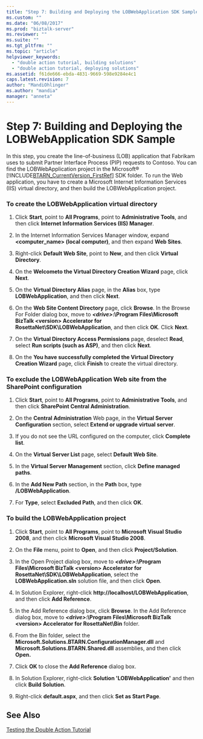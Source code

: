 ```yaml
---
title: "Step 7: Building and Deploying the LOBWebApplication SDK Sample | Microsoft Docs"
ms.custom: ""
ms.date: "06/08/2017"
ms.prod: "biztalk-server"
ms.reviewer: ""
ms.suite: ""
ms.tgt_pltfrm: ""
ms.topic: "article"
helpviewer_keywords: 
  - "double action tutorial, building solutions"
  - "double action tutorial, deploying solutions"
ms.assetid: f61de666-ebda-4831-9669-598e9284e4c1
caps.latest.revision: 7
author: "MandiOhlinger"
ms.author: "mandia"
manager: "anneta"
---
```

# Step 7: Building and Deploying the LOBWebApplication SDK Sample
In this step, you create the line-of-business (LOB) application that Fabrikam uses to submit Partner Interface Process (PIP) requests to Contoso. You can find the LOBWebApplication project in the Microsoft® [!INCLUDE[BTARN_CurrentVersion_FirstRef](../../includes/btarn-currentversion-firstref-md.md)] SDK folder. To run the Web application, you have to create a Microsoft Internet Information Services (IIS) virtual directory, and then build the LOBWebApplication project.  
  
### To create the LOBWebApplication virtual directory  
  
1.  Click **Start**, point to **All Programs**, point to **Administrative Tools**, and then click **Internet Information Services (IIS) Manager**.  
  
2.  In the Internet Information Services Manager window, expand **<computer_name> (local computer)**, and then expand **Web Sites**.  
  
3.  Right-click **Default Web Site**, point to **New**, and then click **Virtual Directory**.  
  
4.  On the **Welcometo the Virtual Directory Creation Wizard** page, click **Next**.  
  
5.  On the **Virtual Directory Alias** page, in the **Alias** box, type **LOBWebApplication**, and then click **Next**.  
  
6.  On the **Web Site Content Directory** page, click **Browse**. In the Browse For Folder dialog box, move to **_\<drive\>_:\Program Files\Microsoft BizTalk \<version\> Accelerator for RosettaNet\SDK\LOBWebApplication**, and then click **OK**. Click **Next**.  
  
7.  On the **Virtual Directory Access Permissions** page, deselect **Read**, select **Run scripts (such as ASP)**, and then click **Next**.  
  
8.  On the **You have successfully completed the Virtual Directory Creation Wizard** page, click **Finish** to create the virtual directory.  
  
### To exclude the LOBWebApplication Web site from the SharePoint configuration  
  
1.  Click **Start**, point to **All Programs**, point to **Administrative Tools**, and then click **SharePoint Central Administration**.  
  
2.  On the **Central Administration** Web page, in the **Virtual Server Configuration** section, select **Extend or upgrade virtual server**.  
  
3.  If you do not see the URL configured on the computer, click **Complete list**.  
  
4.  On the **Virtual Server List** page, select **Default Web Site**.  
  
5.  In the **Virtual Server Management** section, click **Define managed paths**.  
  
6.  In the **Add New Path** section, in the **Path** box, type **/LOBWebApplication**.  
  
7.  For **Type**, select **Excluded Path**, and then click **OK**.  
  
### To build the LOBWebApplication project  
  
1.  Click **Start**, point to **All Programs**, point to **Microsoft Visual Studio 2008**, and then click **Microsoft Visual Studio 2008**.  
  
2.  On the **File** menu, point to **Open**, and then click **Project/Solution**.  
  
3.  In the Open Project dialog box, move to **_\<drive\>_:\Program Files\Microsoft BizTalk \<version\> Accelerator for RosettaNet\SDK\LOBWebApplication**, select the **LOBWebApplication.sln** solution file, and then click **Open**.  
  
4.  In Solution Explorer, right-click **http://localhost/LOBWebApplication**, and then click **Add Reference**.  
  
5.  In the Add Reference dialog box, click **Browse**. In the Add Reference dialog box, move to **_\<drive\>_:\Program Files\Microsoft BizTalk \<version\> Accelerator for RosettaNet\Bin** folder.  
  
6.  From the Bin folder, select the **Microsoft.Solutions.BTARN.ConfigurationManager.dll** and **Microsoft.Solutions.BTARN.Shared.dll** assemblies, and then click **Open.**  
  
7.  Click **OK** to close the **Add Reference** dialog box.  
  
8.  In Solution Explorer, right-click **Solution 'LOBWebApplication'** and then click **Build Solution**.  
  
9. Right-click **default.aspx**, and then click **Set as Start Page**.  
  
## See Also  
 [Testing the Double Action Tutorial](../../adapters-and-accelerators/accelerator-rosettanet/testing-the-double-action-tutorial.md)
